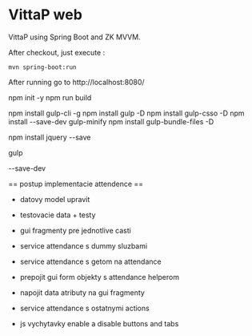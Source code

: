 VittaP web
==============

VittaP using Spring Boot and ZK MVVM.

After checkout, just execute :

```
mvn spring-boot:run
```

After running go to http://localhost:8080/ 

npm init -y
npm run build

npm install gulp-cli -g
npm install gulp -D
npm install gulp-csso -D
npm install --save-dev gulp-minify
npm install gulp-bundle-files -D

npm install jquery --save

gulp

--save-dev

== postup implementacie attendence ==

- datovy model upravit
- testovacie data + testy
- gui fragmenty pre jednotlive casti
- service attendance s dummy sluzbami

- service attendance s getom na attendance
- prepojit gui form objekty s attendance helperom
- napojit data atributy na gui fragmenty
- service attendance s ostatnymi actions
- js vychytavky enable a disable buttons and tabs